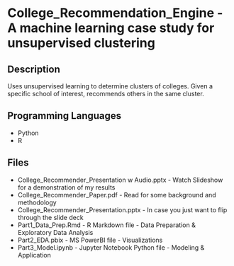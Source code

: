 # College_Recommendation_Engine - A machine learning case study for unsupervised clustering

## Description
Uses unsupervised learning to determine clusters of colleges.  Given a specific school of interest, recommends others in the same cluster.

## Programming Languages
- Python
- R

## Files
- College_Recommender_Presentation w Audio.pptx - Watch Slideshow for a demonstration of my results
- College_Recommender_Paper.pdf - Read for some background and methodology
- College_Recommender_Presentation.pptx - In case you just want to flip through the slide deck
- Part1_Data_Prep.Rmd - R Markdown file - Data Preparation & Exploratory Data Analysis
- Part2_EDA.pbix - MS PowerBI file - Visualizations
- Part3_Model.ipynb - Jupyter Notebook Python file - Modeling & Application

